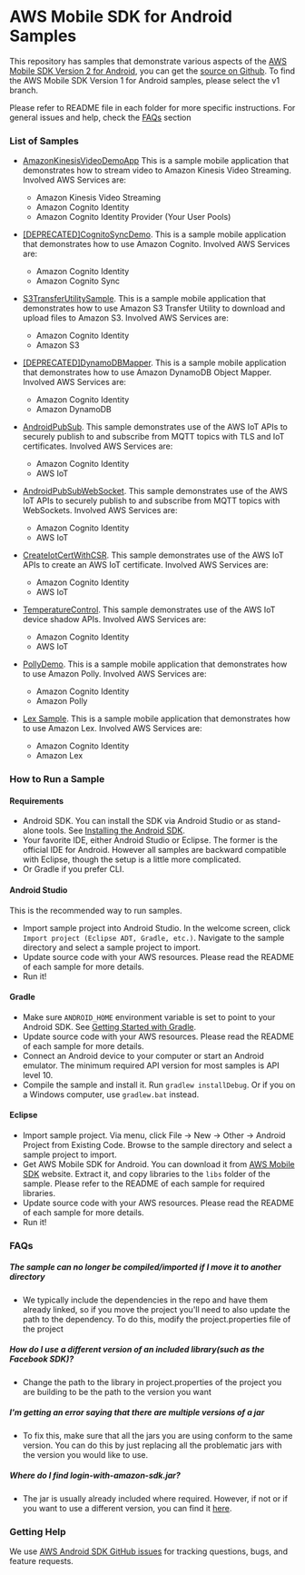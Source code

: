 AWS Mobile SDK for Android Samples
=======================

This repository has samples that demonstrate various aspects of the [AWS Mobile SDK Version 2 for Android](http://aws.amazon.com/sdkforandroid), you can get the [source on Github](https://github.com/aws/aws-sdk-android-v2).  To find the AWS Mobile SDK Version 1 for Android samples, please select the v1 branch.

Please refer to README file in each folder for more specific instructions. For
general issues and help, check the <a href="#faqs">FAQs</a> section

### List of Samples

* [AmazonKinesisVideoDemoApp](AmazonKinesisVideoDemoApp/) This is a sample mobile application that demonstrates how to stream video to Amazon Kinesis Video Streaming. Involved AWS Services are:
  + Amazon Kinesis Video Streaming
  + Amazon Cognito Identity
  + Amazon Cognito Identity Provider (Your User Pools)

* [[DEPRECATED]CognitoSyncDemo]([DEPRECATED]CognitoSyncDemo/README.md). This is a sample mobile application that demonstrates how to use Amazon Cognito. Involved AWS Services are:
  + Amazon Cognito Identity
  + Amazon Cognito Sync

* [S3TransferUtilitySample](S3TransferUtilitySample/README.md). This is a sample mobile application that demonstrates how to use Amazon S3 Transfer Utility to download and upload files to Amazon S3. Involved AWS Services are:
  + Amazon Cognito Identity
  + Amazon S3
      
* [[DEPRECATED]DynamoDBMapper]([DEPRECATED]DynamoDBMapper_UserPreference_Cognito/README.md). This is a sample mobile application that demonstrates how to use Amazon DynamoDB Object Mapper. Involved AWS Services are:
  + Amazon Cognito Identity
  + Amazon DynamoDB
     
* [AndroidPubSub](AndroidPubSub/README.md). This sample demonstrates use of the AWS IoT APIs to securely publish to and subscribe from MQTT topics with TLS and IoT certificates. Involved AWS Services are:
  + Amazon Cognito Identity
  + AWS IoT

* [AndroidPubSubWebSocket](AndroidPubSubWebSocket/README.md). This sample demonstrates use of the AWS IoT APIs to securely publish to and subscribe from MQTT topics with WebSockets. Involved AWS Services are:
  + Amazon Cognito Identity
  + AWS IoT

* [CreateIotCertWithCSR](CreateIotCertWithCSR/README.md). This sample demonstrates use of the AWS IoT APIs to create an AWS IoT certificate. Involved AWS Services are:
  + Amazon Cognito Identity
  + AWS IoT

* [TemperatureControl](TemperatureControl/README.md). This sample demonstrates use of the AWS IoT device shadow APIs. Involved AWS Services are:
  + Amazon Cognito Identity
  + AWS IoT

* [PollyDemo](PollyDemo/README.md). This is a sample mobile application that demonstrates how to use Amazon Polly. Involved AWS Services are:
  + Amazon Cognito Identity
  + Amazon Polly

* [Lex Sample](LexSample/README.md). This is a sample mobile application that demonstrates how to use Amazon Lex. Involved AWS Services are:
  + Amazon Cognito Identity
  + Amazon Lex

### How to Run a Sample
#### Requirements
* Android SDK. You can install the SDK via Android Studio or as stand-alone tools. See [Installing the Android SDK](http://developer.android.com/sdk/installing/index.html).
* Your favorite IDE, either Android Studio or Eclipse. The former is the official IDE for Android. However all samples are backward compatible with Eclipse, though the setup is a little more complicated.
* Or Gradle if you prefer CLI.

#### Android Studio
This is the recommended way to run samples.
* Import sample project into Android Studio. In the welcome screen, click `Import project (Eclipse ADT, Gradle, etc.)`. Navigate to the sample directory and select a sample project to import.
* Update source code with your AWS resources. Please read the README of each sample for more details.
* Run it!

#### Gradle
* Make sure `ANDROID_HOME` environment variable is set to point to your Android SDK. See [Getting Started with Gradle](https://guides.codepath.com/android/Getting-Started-with-Gradle).
* Update source code with your AWS resources. Please read the README of each sample for more details.
* Connect an Android device to your computer or start an Android emulator. The minimum required API version for most samples is API level 10.
* Compile the sample and install it. Run `gradlew installDebug`. Or if you on a Windows computer, use `gradlew.bat` instead. 

#### Eclipse
* Import sample project. Via menu, click File -> New -> Other -> Android Project from Existing Code. Browse to the sample directory and select a sample project to import.
* Get AWS Mobile SDK for Android. You can download it from [AWS Mobile SDK](https://aws.amazon.com/mobile/sdk/) website. Extract it, and copy libraries to the `libs` folder of the sample. Please refer to the README of each sample for required libraries.
* Update source code with your AWS resources. Please read the README of each sample for more details.
* Run it!

### FAQs<a name="faqs"></a>
##### The sample can no longer be compiled/imported if I move it to another directory
* We typically include the dependencies in the repo and have them already
linked, so if you move the project you'll need to also update the path to the
dependency. To do this, modify the project.properties file of the project

##### How do I use a different version of an included library(such as the Facebook SDK)?
* Change the path to the library in project.properties of the project you are
building to be the path to the version you want

##### I'm getting an error saying that there are multiple versions of a jar
* To fix this, make sure that all the jars you are using conform to the same
version. You can do this by just replacing all the problematic jars with the
version you would like to use.

##### Where do I find login-with-amazon-sdk.jar?
* The jar is usually already included where required. However, if not or if you want to use a different version, you can find it <a href="https://developer.amazon.com/public/apis/engage/login-with-amazon/docs/install_sdk_android.html">here</a>.

### Getting Help

We use [AWS Android SDK GitHub issues](https://github.com/aws/aws-sdk-android/issues) for tracking questions, bugs, and feature requests.
